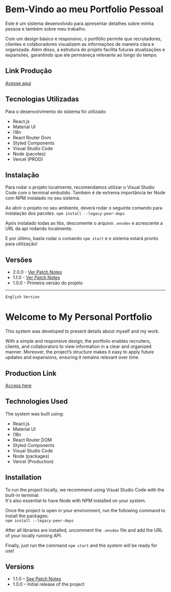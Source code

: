 # Bem-Vindo ao meu Portfolio Pessoal

Este é um sistema desenvolvido para apresentar detalhes sobre minha pessoa e também sobre meu trabalho.

Com um design básico e responsivo, o portfólio permite que recrutadores, clientes e colaboradores visualizem as informações de maneira clara e organizada. Além disso, a estrutura do projeto facilita futuras atualizações e expansões, garantindo que ele permaneça relevante ao longo do tempo.

## Link Produção

[Acesse aqui](https://andre-santos-dev.vercel.app/projects)

## Tecnologias Utilizadas

Para o desenvolvimento do sistema foi utilizado:
 - React.js
 - Material UI
 - i18n
 - React Router Dom
 - Styled Components
 - Visual Studio Code
 - Node (pacotes)
 - Vercel (PROD)

## Instalação

Para rodar o projeto localmente, recomendamos utilizar o Visual Studio Code com o terminal embutido.
Também é de extrema importância ter Node com NPM instalado no seu sistema.

Ao abrir o projeto no seu ambiente, deverá rodar o seguinte comando para instalação dos pacotes.
`npm install --legacy-peer-deps`

Após instalado todas as libs, descomente o arquivo `.envdev` e acrescente a URL da api rodando localmente.

E por último, basta rodar o comando `npm start` e o sistema estará pronto para utilização!

## Versões

- 2.0.0 - [Ver Patch Notes](https://github.com/andrelssn/andre-santos-portfolio/releases/tag/v2.0.0)
- 1.1.0 - [Ver Patch Notes](https://github.com/andrelssn/andre-santos-portfolio/releases/tag/v1.1.0)
- 1.0.0 - Primeira versão do projeto




---
`English Version`



# Welcome to My Personal Portfolio

This system was developed to present details about myself and my work.

With a simple and responsive design, the portfolio enables recruiters, clients, and collaborators to view information in a clear and organized manner. Moreover, the project’s structure makes it easy to apply future updates and expansions, ensuring it remains relevant over time.

## Production Link

[Access here](https://andre-santos-dev.vercel.app/projects)

## Technologies Used

The system was built using:
 - React.js  
 - Material UI  
 - i18n  
 - React Router DOM  
 - Styled Components  
 - Visual Studio Code  
 - Node (packages)  
 - Vercel (Production)

## Installation

To run the project locally, we recommend using Visual Studio Code with the built-in terminal.  
It's also essential to have Node with NPM installed on your system.

Once the project is open in your environment, run the following command to install the packages:  
`npm install --legacy-peer-deps`

After all libraries are installed, uncomment the `.envdev` file and add the URL of your locally running API.

Finally, just run the command `npm start` and the system will be ready for use!

## Versions

- 1.1.0 – [See Patch Notes](https://github.com/andrelssn/andre-santos-portfolio/releases/tag/v1.1.0)  
- 1.0.0 – Initial release of the project
